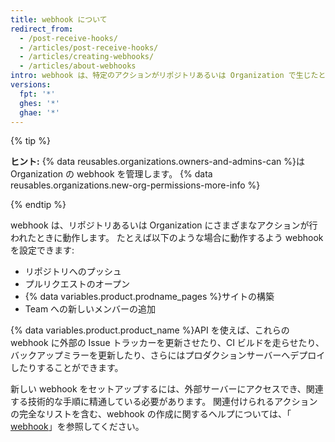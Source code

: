 ```yaml
---
title: webhook について
redirect_from:
  - /post-receive-hooks/
  - /articles/post-receive-hooks/
  - /articles/creating-webhooks/
  - /articles/about-webhooks
intro: webhook は、特定のアクションがリポジトリあるいは Organization で生じたときに外部の Web サーバーへ通知を配信する方法を提供します。
versions:
  fpt: '*'
  ghes: '*'
  ghae: '*'
---
```


{% tip %}

**ヒント:** {% data reusables.organizations.owners-and-admins-can %}は Organization の webhook を管理します。 {% data reusables.organizations.new-org-permissions-more-info %}

{% endtip %}

webhook は、リポジトリあるいは Organization にさまざまなアクションが行われたときに動作します。 たとえば以下のような場合に動作するよう webhook を設定できます:

* リポジトリへのプッシュ
* プルリクエストのオープン
* {% data variables.product.prodname_pages %}サイトの構築
* Team への新しいメンバーの追加

{% data variables.product.product_name %}API を使えば、これらの webhook に外部の Issue トラッカーを更新させたり、CI ビルドを走らせたり、バックアップミラーを更新したり、さらにはプロダクションサーバーへデプロイしたりすることができます。

新しい webhook をセットアップするには、外部サーバーにアクセスでき、関連する技術的な手順に精通している必要があります。 関連付けられるアクションの完全なリストを含む、webhook の作成に関するヘルプについては、「[ webhook](/webhooks)」を参照してください。
